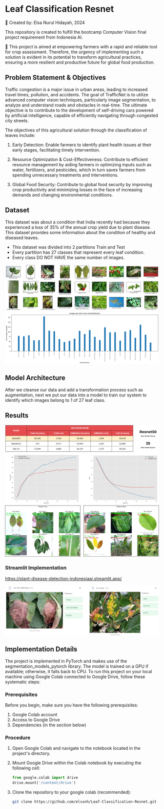 # Leaf Classification Resnet

📁 Created by: Elsa Nurul Hidayah, 2024

This repository is created to fulfill the bootcamp Computer Vision final project requirement from Indonesia AI.

🔬 This project is aimed at empowering farmers with a rapid and reliable tool for crop assessment. Therefore, the urgency of implementing such a solution is evident in its potential to transform agricultural practices, ensuring a more resilient and productive future for global food production.

## Problem Statement & Objectives

Traffic congestion is a major issue in urban areas, leading to increased travel times, pollution, and accidents. The goal of TrafficNet is to utilize advanced computer vision techniques, particularly image segmentation, to analyze and understand roads and obstacles in real-time. The ultimate objective is to contribute to the development of self-driving cars powered by artificial intelligence, capable of efficiently navigating through congested city streets.

The objectives of this agricultural solution through the classification of leaves include:

1. Early Detection: Enable farmers to identify plant health issues at their early stages, facilitating timely intervention.

2. Resource Optimization & Cost-Effectiveness: Contribute to efficient resource management by aiding farmers in optimizing inputs such as water, fertilizers, and pesticides, which in turn saves farmers from spending unnecessary treatments and interventions.

3. Global Food Security: Contribute to global food security by improving crop productivity and minimizing losses in the face of increasing demands and changing environmental conditions.

## Dataset

This dataset was about a condition that India recently had because they experienced a loss of 35% of the annual crop yield due to plant disease. This dataset provides some information about the condition of healthy and diseased leaves. 
- This dataset was divided into 2 partitions Train and Test
- Every partition has 27 classes that represent every leaf condition.
- Every class DO NOT HAVE the same number of images.

![Dataset](Example.png)
![Dataset](Pictures_per_category.png)

## Model Architecture

After we cleanse our data and add a transformation process such as augmentation, next we put our data into a model to train our system to identify which images belong to 1 of 27 leaf class.

## Results 

![Dataset](https://github.com/elsxnh/Leaf-Classification-Resnet/blob/152519758bee1cf394fcccbe8cd40a5c48c08483/Results.jpg)
![Dataset](https://github.com/elsxnh/Leaf-Classification-Resnet/blob/152519758bee1cf394fcccbe8cd40a5c48c08483/Test.jpg)

### Streamlit Implementation
https://plant-disease-detection-indonesiaai.streamlit.app/

![Dataset](https://github.com/elsxnh/Leaf-Classification-Resnet/blob/0c4a3cf60a6a5d97430d96dee8ffd86dd951d0b4/Streamlit.jpg)

## Implementation Details

The project is implemented in PyTorch and makes use of the segmentation_models_pytorch library. The model is trained on a GPU if available; otherwise, it falls back to CPU. To run this project on your local machine using Google Colab connected to Google Drive, follow these systematic steps:

### Prerequisites

Before you begin, make sure you have the following prerequisites:

1. Google Colab account
2. Access to Google Drive
3. Dependencies (in the section below)

### Procedure

1. Open Google Colab and navigate to the notebook located in the project's directory.

2. Mount Google Drive within the Colab notebook by executing the following cell:

    ```python
    from google.colab import drive
    drive.mount('/content/drive')
    ```
3. Clone the repository to your google colab (recommended):

    ```bash
   git clone https://github.com/elsxnh/Leaf-Classification-Resnet.git
    ```
